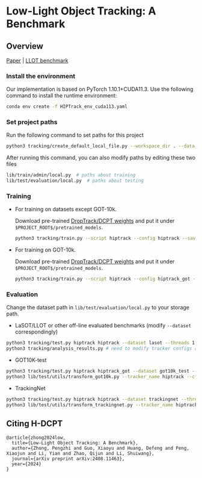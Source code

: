 # Low-Light Object Tracking: A Benchmark

## Overview

[Paper](https://arxiv.org/abs/2408.11463) | [LLOT benchmark](https://pan.baidu.com/s/1CQprKcCDTRoEE9xs1690sg?pwd=fbkd)

### Install the environment

Our implementation is based on PyTorch 1.10.1+CUDA11.3. Use the following command to install the runtime environment:

```bash
conda env create -f HIPTrack_env_cuda113.yaml
```



### Set project paths

Run the following command to set paths for this project

```bash
python3 tracking/create_default_local_file.py --workspace_dir . --data_dir ./data --save_dir ./output
```

After running this command, you can also modify paths by editing these two files

```bash
lib/train/admin/local.py  # paths about training
lib/test/evaluation/local.py  # paths about testing
```



### Training

- For training on datasets except GOT-10k.

  Download pre-trained [DropTrack/DCPT weights](https:) and put it under `$PROJECT_ROOT$/pretrained_models`.

  ```bash
  python3 tracking/train.py --script hiptrack --config hiptrack --save_dir ./output --mode multiple --nproc_per_node 4
  ```

- For training on GOT-10k.

  Download pre-trained [DropTrack/DCPT weights](https:) and put it under `$PROJECT_ROOT$/pretrained_models`.

  ```bash
  python3 tracking/train.py --script hiptrack --config hiptrack_got --save_dir ./output --mode multiple --nproc_per_node 4
  ```



### Evaluation

Change the dataset path in `lib/test/evaluation/local.py` to your storage path.

- LaSOT/LLOT or other off-line evaluated benchmarks (modify `--dataset` correspondingly)

```bash
python3 tracking/test.py hiptrack hiptrack --dataset lasot --threads 1 --num_gpus 1
python3 tracking/analysis_results.py # need to modify tracker configs and names
```

- GOT10K-test

```bash
python3 tracking/test.py hiptrack hiptrack_got --dataset got10k_test --threads 1 --num_gpus 1
python3 lib/test/utils/transform_got10k.py --tracker_name hiptrack --cfg_name hiptrack_got
```

- TrackingNet

```bash
python3 tracking/test.py hiptrack hiptrack --dataset trackingnet --threads 1 --num_gpus 1
python3 lib/test/utils/transform_trackingnet.py --tracker_name hiptrack --cfg_name hiptrack
```







## Citing H-DCPT

```
@article{zhong2024low,
  title={Low-Light Object Tracking: A Benchmark},
  author={Zhong, Pengzhi and Guo, Xiaoyu and Huang, Defeng and Peng, Xiaojun and Li, Yian and Zhao, Qijun and Li, Shuiwang},
  journal={arXiv preprint arXiv:2408.11463},
  year={2024}
}
```

